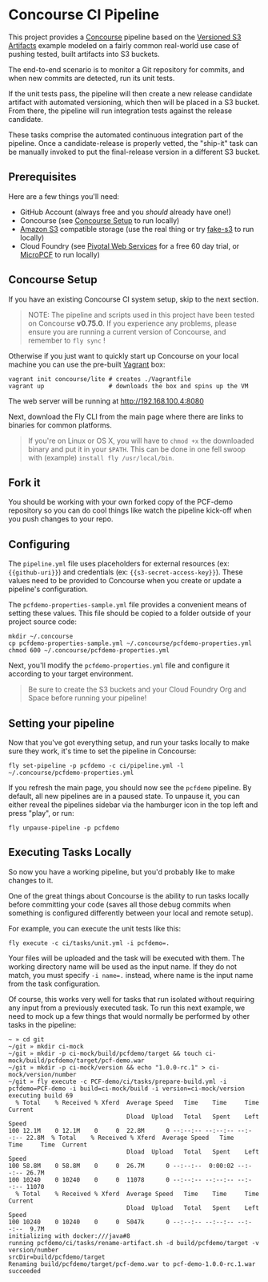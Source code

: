 # Concourse CI Pipeline

This project provides a [Concourse](https://concourse.ci/) pipeline based on the
[Versioned S3 Artifacts](https://concourse.ci/versioned-s3-artifacts.html) example
modeled on a fairly common real-world use case of pushing tested, built artifacts
into S3 buckets.

The end-to-end scenario is to monitor a Git repository for commits, and when new
commits are detected, run its unit tests.

If the unit tests pass, the pipeline will then create a new release candidate
artifact with automated versioning, which then will be placed in a S3 bucket. From
there, the pipeline will run integration tests against the release candidate.

These tasks comprise the automated continuous integration part of the pipeline. Once
a candidate-release is properly vetted, the "ship-it" task can be manually invoked to
put the final-release version in a different S3 bucket.

## Prerequisites

Here are a few things you'll need:

- GitHub Account (always free and you *should* already have one!)
- Concourse (see [Concourse Setup](#concourse-setup) to run locally)
- [Amazon S3](https://aws.amazon.com/s3/pricing/) compatible storage (use the real thing or try [fake-s3](https://hub.docker.com/r/lphoward/fake-s3/) to run locally)
- Cloud Foundry (see [Pivotal Web Services](http://run.pivotal.io/) for a free 60
day trial, or [MicroPCF](https://micropcf.io) to run locally)

## Concourse Setup

If you have an existing Concourse CI system setup, skip to the next section.

> NOTE: The pipeline and scripts used in this project have been tested on Concourse
**v0.75.0**.  If you experience any problems, please ensure you are running a current version of Concourse, and remember to `fly sync` !

Otherwise if you just want to quickly start up Concourse on your local machine you
can use the pre-built [Vagrant](https://www.vagrantup.com/) box:

```
vagrant init concourse/lite # creates ./Vagrantfile
vagrant up                  # downloads the box and spins up the VM
```

The web server will be running at http://192.168.100.4:8080

Next, download the Fly CLI from the main page where there are links to binaries
for common platforms.

> If you're on Linux or OS X, you will have to ```chmod +x``` the downloaded
binary and put it in your ```$PATH```. This can be done in one fell swoop with
(example) ```install fly /usr/local/bin```.

## Fork it

You should be working with your own forked copy of the PCF-demo repository so you
can do cool things like watch the pipeline kick-off when you push changes to your
repo.

## Configuring

The ```pipeline.yml``` file uses placeholders for external resources (ex: ```{{github-uri}}```) and credentials (ex: ```{{s3-secret-access-key}}```). These
values need to be provided to Concourse when you create or update a pipeline's
configuration.

The ```pcfdemo-properties-sample.yml``` file provides a convenient means of setting
these values.  This file should be copied to a folder outside of your project
source code:

```
mkdir ~/.concourse
cp pcfdemo-properties-sample.yml ~/.concourse/pcfdemo-properties.yml
chmod 600 ~/.concourse/pcfdemo-properties.yml
```

Next, you'll modify the ```pcfdemo-properties.yml``` file and configure it
according to your target environment.

> Be sure to create the S3 buckets and your Cloud Foundry Org and Space before running your pipeline!

## Setting your pipeline

Now that you've got everything setup, and run your tasks locally to make sure they
work, it's time to set the pipeline in Concourse:

```
fly set-pipeline -p pcfdemo -c ci/pipeline.yml -l ~/.concourse/pcfdemo-properties.yml
```

If you refresh the main page, you should now see the ```pcfdemo``` pipeline. By
default, all new pipelines are in a paused state.  To unpause it, you can either
reveal the pipelines sidebar via the hamburger icon in the top left and press
"play", or run:

```
fly unpause-pipeline -p pcfdemo
```

## Executing Tasks Locally

So now you have a working pipeline, but you'd probably like to make changes to it.

One of the great things about Concourse is the ability to run tasks locally before
committing your code (saves all those debug commits when something is configured
differently between your local and remote setup).

For example, you can execute the unit tests like this:

```
fly execute -c ci/tasks/unit.yml -i pcfdemo=.
```

Your files will be uploaded and the task will be executed with them. The working
directory name will be used as the input name. If they do not match, you must
specify ```-i name=.``` instead, where name is the input name from the task
configuration.

Of course, this works very well for tasks that run isolated without requiring any
input from a previously executed task.  To run this next example, we need to mock
up a few things that would normally be performed by other tasks in the pipeline:

```
~ » cd git
~/git » mkdir ci-mock
~/git » mkdir -p ci-mock/build/pcfdemo/target && touch ci-mock/build/pcfdemo/target/pcf-demo.war
~/git » mkdir -p ci-mock/version && echo "1.0.0-rc.1" > ci-mock/version/number
~/git » fly execute -c PCF-demo/ci/tasks/prepare-build.yml -i pcfdemo=PCF-demo -i build=ci-mock/build -i version=ci-mock/version
executing build 69
  % Total    % Received % Xferd  Average Speed   Time    Time     Time  Current
                                 Dload  Upload   Total   Spent    Left  Speed
100 12.1M    0 12.1M    0     0  22.8M      0 --:--:-- --:--:-- --:--:-- 22.8M  % Total    % Received % Xferd  Average Speed   Time    Time     Time  Current
                                 Dload  Upload   Total   Spent    Left  Speed
100 58.8M    0 58.8M    0     0  26.7M      0 --:--:--  0:00:02 --:--:-- 26.7M
100 10240    0 10240    0     0  11078      0 --:--:-- --:--:-- --:--:-- 11070
  % Total    % Received % Xferd  Average Speed   Time    Time     Time  Current
                                 Dload  Upload   Total   Spent    Left  Speed
100 10240    0 10240    0     0  5047k      0 --:--:-- --:--:-- --:--:--  9.7M
initializing with docker:///java#8
running pcfdemo/ci/tasks/rename-artifact.sh -d build/pcfdemo/target -v version/number
srcDir=build/pcfdemo/target
Renaming build/pcfdemo/target/pcf-demo.war to pcf-demo-1.0.0-rc.1.war
succeeded
```

